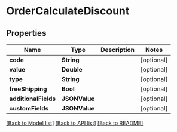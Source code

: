 # OrderCalculateDiscount

## Properties
Name | Type | Description | Notes
------------ | ------------- | ------------- | -------------
**code** | **String** |  | [optional] 
**value** | **Double** |  | [optional] 
**type** | **String** |  | [optional] 
**freeShipping** | **Bool** |  | [optional] 
**additionalFields** | **JSONValue** |  | [optional] 
**customFields** | **JSONValue** |  | [optional] 

[[Back to Model list]](../README.md#documentation-for-models) [[Back to API list]](../README.md#documentation-for-api-endpoints) [[Back to README]](../README.md)


